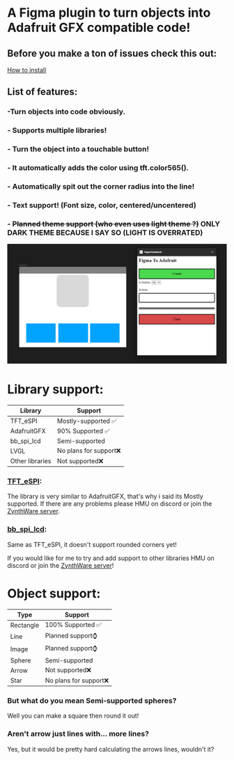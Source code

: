# A Figma plugin to turn objects into Adafruit GFX compatible code!

## Before you make a ton of issues check this out:
[How to install](installation.md)


## List of features:
### -Turn objects into code obviously.
### - Supports multiple libraries!
### - Turn the object into a touchable button!
### - It automatically adds the color using tft.color565().
### - Automatically spit out the corner radius into the line!
### - Text support! (Font size, color, centered/uncentered)
### - ~~Planned theme support (who even uses light theme ?)~~ ONLY DARK THEME BECAUSE I SAY SO (LIGHT IS OVERRATED)
![Img1](img1.jpg)

# Library support:
| Library  | Support |
| ------------- | ------------- |
| TFT_eSPI  | Mostly-supported ✅  |
| AdafruitGFX | 90% Supported ✅  |
| bb_spi_lcd | Semi-supported  |
| LVGL | No plans for support❌  |
| Other libraries | Not supported❌  |

### [TFT_eSPI](https://github.com/Bodmer/TFT_eSPI):
The library is very similar to AdafruitGFX, that's why i said its Mostly supported.
If there are any problems please HMU on discord or join the [ZynthWare server](https://discord.gg/DPWY2jWeHR).

### [bb_spi_lcd](https://github.com/bitbank2/bb_spi_lcd):
Same as TFT_eSPI, it doesn't support rounded corners yet!

If you would like for me to try and add support to other libraries HMU on discord or join the [ZynthWare server](https://discord.gg/DPWY2jWeHR)!

# Object support:
| Type  | Support |
| ------------- | ------------- |
| Rectangle  | 100% Supported ✅  |
| Line | Planned support⌚  |
| Image | Planned support⌚  |
| Sphere | Semi-supported  |
| Arrow  | Not supported❌  |
| Star   | No plans for support❌  |


### But what do you mean Semi-supported spheres?
Well you can make a square then round it out!

### Aren't arrow just lines with... more lines?
Yes, but it would be pretty hard calculating the arrows lines, wouldn't it?
